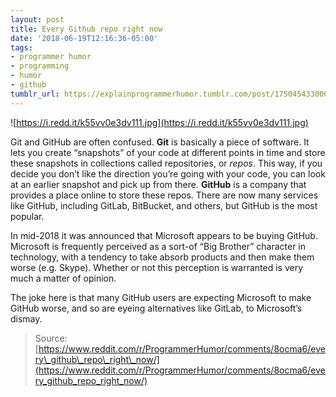 ```yaml
---
layout: post
title: Every Github repo right now
date: '2018-06-19T12:16:36-05:00'
tags:
- programmer humor
- programming
- humor
- github
tumblr_url: https://explainprogrammerhumor.tumblr.com/post/175045433000/every-github-repo-right-now
---
```

![https://i.redd.it/k55vv0e3dv111.jpg](https://i.redd.it/k55vv0e3dv111.jpg)

Git and GitHub are often confused. **Git** is basically a piece of software. It lets you create “snapshots” of your code at different points in time and store these snapshots in collections called repositories, or _repos_. This way, if you decide you don’t like the direction you’re going with your code, you can look at an earlier snapshot and pick up from there. **GitHub** is a company that provides a place online to store these repos. There are now many services like GitHub, including GitLab, BitBucket, and others, but GitHub is the most popular.

In mid-2018 it was announced that Microsoft appears to be buying GitHub. Microsoft is frequently perceived as a sort-of “Big Brother” character in technology, with a tendency to take absorb products and then make them worse (e.g. Skype). Whether or not this perception is warranted is very much a matter of opinion.

The joke here is that many GitHub users are expecting Microsoft to make GitHub worse, and so are eyeing alternatives like GitLab, to Microsoft’s dismay.

> Source: [https://www.reddit.com/r/ProgrammerHumor/comments/8ocma6/every\_github\_repo\_right\_now/](https://www.reddit.com/r/ProgrammerHumor/comments/8ocma6/every_github_repo_right_now/)


